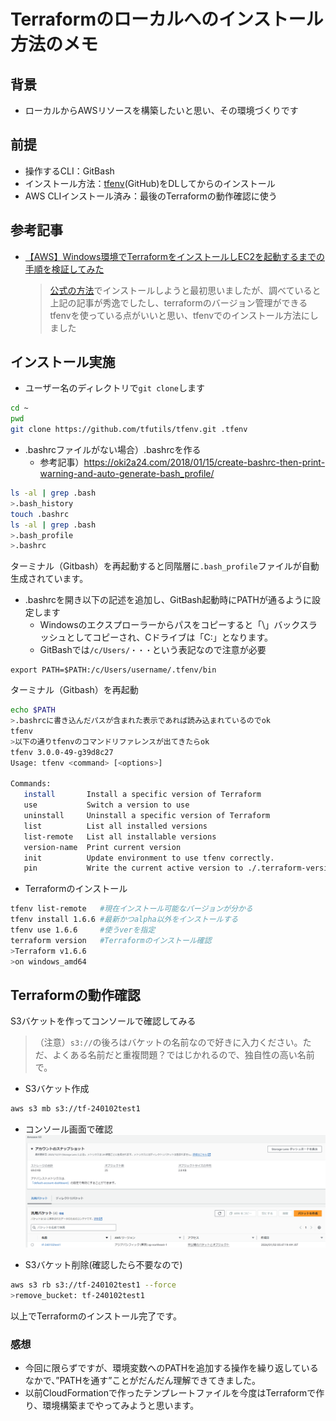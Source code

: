 # Terraformのローカルへのインストール方法のメモ
## 背景
* ローカルからAWSリソースを構築したいと思い、その環境づくりです

## 前提
* 操作するCLI：GitBash
* インストール方法：[tfenv](https://github.com/tfutils/tfenv)(GitHub)をDLしてからのインストール
* AWS CLIインストール済み：最後のTerraformの動作確認に使う
 
## 参考記事
* [【AWS】Windows環境でTerraformをインストールしEC2を起動するまでの手順を検証してみた](https://harusite.net/20211128/)
  >[公式の方法](https://developer.hashicorp.com/terraform/tutorials/aws-get-started/install-cli)でインストールしようと最初思いましたが、調べていると上記の記事が秀逸でしたし、terraformのバージョン管理ができるtfenvを使っている点がいいと思い、tfenvでのインストール方法にしました

## インストール実施
* ユーザー名のディレクトリで`git clone`します
```bash
cd ~
pwd
git clone https://github.com/tfutils/tfenv.git .tfenv
```
* .bashrcファイルがない場合）.bashrcを作る
  * 参考記事）https://oki2a24.com/2018/01/15/create-bashrc-then-print-warning-and-auto-generate-bash_profile/
```bash
ls -al | grep .bash
>.bash_history
touch .bashrc
ls -al | grep .bash
>.bash_profile
>.bashrc
```
ターミナル（Gitbash）を再起動すると同階層に`.bash_profile`ファイルが自動生成されています。

* .bashrcを開き以下の記述を追加し、GitBash起動時にPATHが通るように設定します
  * Windowsのエクスプローラーからパスをコピーすると「\」バックスラッシュとしてコピーされ、Cドライブは「C:」となります。
  * GitBashでは`/c/Users/・・・`という表記なので注意が必要
```bash:.bashrc
export PATH=$PATH:/c/Users/username/.tfenv/bin
```
ターミナル（Gitbash）を再起動
```bash
echo $PATH
>.bashrcに書き込んだパスが含まれた表示であれば読み込まれているのでok
tfenv
>以下の通りtfenvのコマンドリファレンスが出てきたらok
tfenv 3.0.0-49-g39d8c27
Usage: tfenv <command> [<options>]

Commands:
   install       Install a specific version of Terraform
   use           Switch a version to use
   uninstall     Uninstall a specific version of Terraform
   list          List all installed versions
   list-remote   List all installable versions
   version-name  Print current version
   init          Update environment to use tfenv correctly.
   pin           Write the current active version to ./.terraform-version
```
* Terraformのインストール
```bash
tfenv list-remote   #現在インストール可能なバージョンが分かる
tfenv install 1.6.6 #最新かつalpha以外をインストールする
tfenv use 1.6.6     #使うverを指定
terraform version   #Terraformのインストール確認
>Terraform v1.6.6
>on windows_amd64
```

## Terraformの動作確認
S3バケットを作ってコンソールで確認してみる
>（注意）`s3://`の後ろはバケットの名前なので好きに入力ください。ただ、よくある名前だと重複問題？ではじかれるので、独自性の高い名前で。
* S3バケット作成
```bash
aws s3 mb s3://tf-240102test1
```
* コンソール画面で確認
![Terraformで作ったS3バケットコンソール確認](Terraformで作ったS3バケットコンソール確認.png)

* S3バケット削除(確認したら不要なので)
```bash
aws s3 rb s3://tf-240102test1 --force
>remove_bucket: tf-240102test1
```

以上でTerraformのインストール完了です。

### 感想
* 今回に限らずですが、環境変数へのPATHを追加する操作を繰り返しているなかで、”PATHを通す”ことがだんだん理解できてきました。
* 以前CloudFormationで作ったテンプレートファイルを今度はTerraformで作り、環境構築までやってみようと思います。

